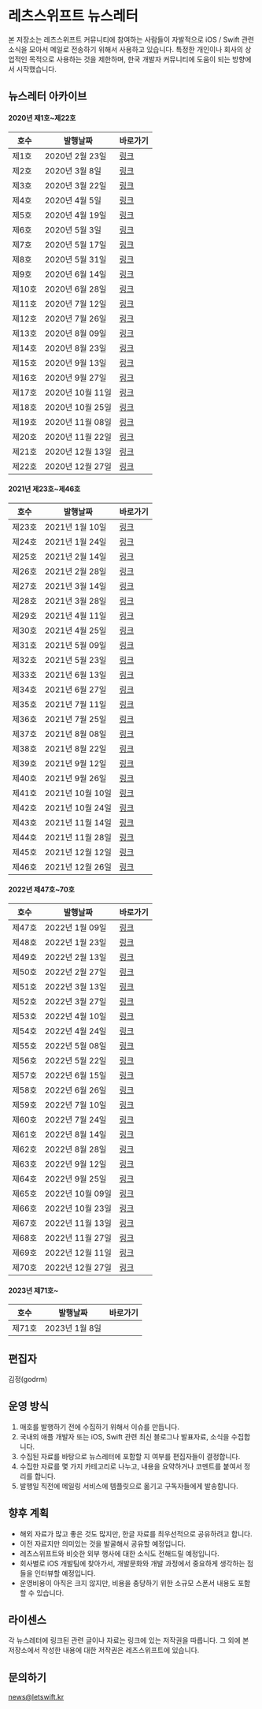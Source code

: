 # 레츠스위프트 뉴스레터 

본 저장소는 레츠스위프트 커뮤니티에 참여하는 사람들이 자발적으로 iOS / Swift 관련 소식을 모아서 메일로 전송하기 위해서 사용하고 있습니다. 특정한 개인이나 회사의 상업적인 목적으로 사용하는 것을 제한하며, 한국 개발자 커뮤니티에 도움이 되는 방향에서 시작했습니다. 

## 뉴스레터 아카이브

#### 2020년 제1호~제22호 

|호수|발행날짜|바로가기|
|--|--|--|
|제1호|2020년 2월 23일|[링크](https://stib.ee/o202)|
|제2호|2020년 3월 8일|[링크](https://stib.ee/um12)|
|제3호|2020년 3월 22일|[링크](https://stibee.com/api/v1.0/emails/share/IJHzXGwmCgg4MIcrOXd9ud_oiDTeVg==)|
|제4호|2020년 4월 5일|[링크](https://stibee.com/api/v1.0/emails/share/9yZfOCB9Pp5zyuF-oHNGx39sDbro5Q==?fbclid=IwAR2Y0zYTSVsJR78N-JM4PH4rxX6fqBGBeacGMkXjmWk6NqsIuS6ajeXCStw)|
|제5호|2020년 4월 19일|[링크](https://stibee.com/api/v1.0/emails/share/lDcnhD65tcmUBVDjcRy1JY1Ut4wMXA==)|
|제6호|2020년 5월 3일|[링크](https://stibee.com/api/v1.0/emails/share/f3zE8J8_Z2NwM66l84TzNVz4LbbyYA==)|
|제7호|2020년 5월 17일|[링크](https://stibee.com/api/v1.0/emails/share/9_dqwFcOIeQq-6dMlitXYpRhJLPVbQ==)|
|제8호|2020년 5월 31일|[링크](https://stibee.com/api/v1.0/emails/share/QS9Xt0YTjRrzvY1i4Nj3DbTRWyot1Q==)|
|제9호|2020년 6월 14일|[링크](https://stib.ee/q2F2)|
|제10호|2020년 6월 28일|[링크](https://stib.ee/TEH2)|
|제11호|2020년 7월 12일|[링크](https://stib.ee/KLJ2)|
|제12호|2020년 7월 26일|[링크](https://stib.ee/7XL2)|
|제13호|2020년 8월 09일|[링크](https://stib.ee/qhM2)|
|제14호|2020년 8월 23일|[링크](https://stib.ee/kmP2)|
|제15호|2020년 9월 13일|[링크](https://stib.ee/ddT2)|
|제16호|2020년 9월 27일|[링크](https://stib.ee/sLW2)|
|제17호|2020년 10월 11일|[링크](https://stib.ee/LHY2)|
|제18호|2020년 10월 25일|[링크](https://stib.ee/XGb2)|
|제19호|2020년 11월 08일|[링크](https://stib.ee/9Xe2)|
|제20호|2020년 11월 22일|[링크](https://stib.ee/yjh2)|
|제21호|2020년 12월 13일|[링크](https://stib.ee/0mn2)|
|제22호|2020년 12월 27일|[링크](https://stib.ee/awp2)|

#### 2021년 제23호~제46호

|호수|발행날짜|바로가기|
|--|--|--|
|제23호|2021년 1월 10일|[링크](https://stib.ee/Y1t2)|
|제24호|2021년 1월 24일|[링크](https://stib.ee/wRw2)|
|제25호|2021년 2월 14일|[링크](https://stib.ee/eO13)|
|제26호|2021년 2월 28일|[링크](https://stib.ee/RG53)|
|제27호|2021년 3월 14일|[링크](https://stib.ee/Rl83)|
|제28호|2021년 3월 28일|[링크](https://stib.ee/QbC3)|
|제29호|2021년 4월 11일|[링크](https://stib.ee/XdC3)|
|제30호|2021년 4월 25일|[링크](https://stib.ee/SNK3)|
|제31호|2021년 5월 09일|[링크](https://stib.ee/aCO3)|
|제32호|2021년 5월 23일|[링크](https://stib.ee/f2S3)|
|제33호|2021년 6월 13일|[링크](https://stib.ee/IAY3)|
|제34호|2021년 6월 27일|[링크](https://stib.ee/s3c3)|
|제35호|2021년 7월 11일|[링크](https://stib.ee/tBg3)|
|제36호|2021년 7월 25일|[링크](https://stib.ee/2Ek3)|
|제37호|2021년 8월 08일|[링크](https://stib.ee/RSo3)|
|제38호|2021년 8월 22일|[링크](https://stib.ee/SPs3)|
|제39호|2021년 9월 12일|[링크](https://stib.ee/h8z3)|
|제40호|2021년 9월 26일|[링크](https://stib.ee/fa24)|
|제41호|2021년 10월 10일|[링크](https://stib.ee/C174)|
|제42호|2021년 10월 24일|[링크](https://stib.ee/NMB4)|
|제43호|2021년 11월 14일|[링크](https://stib.ee/3TI4)|
|제44호|2021년 11월 28일|[링크](https://stib.ee/H2M4)|
|제45호|2021년 12월 12일|[링크](https://stib.ee/NqR4)|
|제46호|2021년 12월 26일|[링크](https://stib.ee/EHW4)|

#### 2022년 제47호~70호

|호수|발행날짜|바로가기|
|--|--|--|
|제47호|2022년 1월 09일|[링크](https://stib.ee/Oka4)|
|제48호|2022년 1월 23일|[링크](https://stib.ee/rGf4)|
|제49호|2022년 2월 13일|[링크](https://stib.ee/0gl4)|
|제50호|2022년 2월 27일|[링크](https://event.stibee.com/v2/click/NTg2NTQvODg5NjY2LzQzMy8/aHR0cHM6Ly9zdGliLmVlL2tvcTQ)|
|제51호|2022년 3월 13일|[링크](https://event.stibee.com/v2/click/NTg2NTQvOTA3NDA1LzQzMy8/aHR0cHM6Ly9zdGliLmVlL0xUdjQ)|
|제52호|2022년 3월 27일|[링크](https://event.stibee.com/v2/click/NTg2NTQvOTI3Mzc2LzQzMy8/aHR0cHM6Ly9zdGliLmVlL0JpMDU)|
|제53호|2022년 4월 10일|[링크](https://event.stibee.com/v2/click/NTg2NTQvOTQ3Njk5LzQzMy8/aHR0cHM6Ly9zdGliLmVlLzMzNjU)|
|제54호|2022년 4월 24일|[링크](https://event.stibee.com/v2/click/NTg2NTQvOTY3OTE5LzQzMy8/aHR0cHM6Ly9zdGliLmVlL1VMQjU)|
|제55호|2022년 5월 08일|[링크](https://stibee.com/api/v1.0/emails/share/QoEokQev05672MzzpiFoD-FctsgYPw==)|
|제56호|2022년 5월 22일|[링크](https://stibee.com/api/v1.0/emails/share/Jx8rC3t8WrM8QAGYgmy-PgSvTyNlO6Q=)|
|제57호|2022년 6월 15일|[링크](https://stibee.com/api/v1.0/emails/share/Or8cEaBrL_3KgmAGIHjJ56VBroWZH-U=)|
|제58호|2022년 6월 26일|[링크](https://stibee.com/api/v1.0/emails/share/KYyDgkuDvRMDMuXt1X9_xk_58f09QAg=)|
|제59호|2022년 7월 10일|[링크](https://stibee.com/api/v1.0/emails/share/gcy_yS1ABfuOY_RHeZiGmcszNQ46v0c=)|
|제60호|2022년 7월 24일|[링크](https://stibee.com/api/v1.0/emails/share/3WcHpq6du11W52TU9QNvcDUogxMsmac=)|
|제61호|2022년 8월 14일|[링크](https://stibee.com/api/v1.0/emails/share/gSYXADQ5RICHEj_12sIO_hHU_RhSclk=)|
|제62호|2022년 8월 28일|[링크](https://stibee.com/api/v1.0/emails/share/VaczsTJWLIapzajSxTKtaamDxbuNbwc=)|
|제63호|2022년 9월 12일|[링크](https://stibee.com/api/v1.0/emails/share/r1mcmyRy8E_N0W3_iwGDbWZnXTCQpUo=)|
|제64호|2022년 9월 25일|[링크](https://stibee.com/api/v1.0/emails/share/exJP-auY89TKkk3Gc48vPSFEKt9g95Q=)|
|제65호|2022년 10월 09일|[링크](https://stibee.com/api/v1.0/emails/share/EK1VsIs96Jh8caAYKnXxnAi328qjIQ0=)|
|제66호|2022년 10월 23일|[링크](https://stibee.com/api/v1.0/emails/share/aOV4AynK69mLZYbfeIy2zdbLcIay3EI=)|
|제67호|2022년 11월 13일|[링크](https://stibee.com/api/v1.0/emails/share/W283b-AB4joYuL7JNtlPJQBukr27zQ8=)|
|제68호|2022년 11월 27일|[링크](https://stibee.com/api/v1.0/emails/share/EoqlCxT5I6pDUUqj3cu8svcg55_A4ls=)|
|제69호|2022년 12월 11일|[링크](https://stibee.com/api/v1.0/emails/share/7DSXqm-Cts6G7k-yO15j_uLFeIR1WF4=)|
|제70호|2022년 12월 27일|[링크](https://stibee.com/api/v1.0/emails/share/dHR-pgjRaTx2sxRIZYLYlyNIg2mirRA=)|

#### 2023년 제71호~
|호수|발행날짜|바로가기|
|--|--|--|
|제71호|2023년 1월 8일|<br>|


## 편집자

김정(godrm)

## 운영 방식

1. 매호를 발행하기 전에 수집하기 위해서 이슈를 만듭니다. 
2. 국내외 애플 개발자 또는 iOS, Swift 관련 최신 블로그나 발표자료, 소식을 수집합니다. 
3. 수집된 자료를 바탕으로 뉴스레터에 포함할 지 여부를 편집자들이 결정합니다. 
4. 수집한 자료를 몇 가지 카테고리로 나누고, 내용을 요약하거나 코멘트를 붙여서 정리를 합니다.
5. 발행일 직전에 메일링 서비스에 템플릿으로 옮기고 구독자들에게 발송합니다. 

## 향후 계획

- 해외 자료가 많고 좋은 것도 많지만, 한글 자료를 최우선적으로 공유하려고 합니다. 
- 이전 자료지만 의미있는 것을 발굴해서 공유할 예정입니다. 
- 레츠스위프트와 비슷한 외부 행사에 대한 소식도 전해드릴 예정입니다.
- 회사별로 iOS 개발팀에 찾아가서, 개발문화와 개발 과정에서 중요하게 생각하는 점들을 인터뷰할 예정입니다. 
- 운영비용이 아직은 크지 않지만, 비용을 충당하기 위한 소규모 스폰서 내용도 포함할 수 있습니다. 

## 라이센스 

각 뉴스레터에 링크된 관련 글이나 자료는 링크에 있는 저작권을 따릅니다.
그 외에 본 저장소에서 작성한 내용에 대한 저작권은 레츠스위프트에 있습니다. 

## 문의하기

news@letswift.kr 
